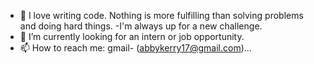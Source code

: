 - 🌱 I love writing code. Nothing is more fulfilling than solving problems and doing hard things.
-I'm always up for a new challenge.
- 💞️ I’m currently looking for an intern or job opportunity.
- 📫 How to reach me: gmail- (abbykerry17@gmail.com)...

<!---
abbykerry/abbykerry is a ✨ special ✨ repository because its `README.md` (this file) appears on your GitHub profile.
You can click the Preview link to take a look at your changes.
--->
